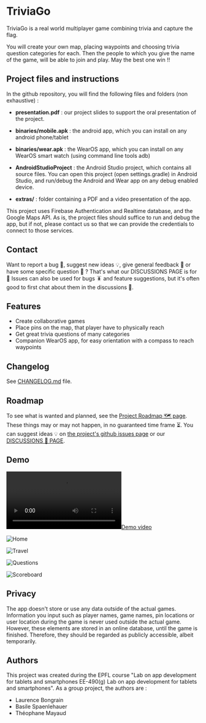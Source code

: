 # TriviaGo

TriviaGo is a real world multiplayer game combining trivia and capture the flag.

You will create your own map, placing waypoints and choosing trivia question categories for each. Then the people to which you give the name of the game, will be able to join and play. May the best one win !!

## Project files and instructions

In the github repository, you will find the following files and folders (non exhaustive) :

- **presentation.pdf** : our project slides to support the oral presentation of the project.

- **binaries/mobile.apk** : the android app, which you can install on any android phone/tablet

- **binaries/wear.apk** : the WearOS app, which you can install on any WearOS smart watch (using command line tools adb)

- **AndroidStudioProject** : the Android Studio project, which contains all source files. You can open this project (open settings.gradle) in Android Studio, and run/debug the Android and Wear app on any debug enabled device. 

- **extras/** : folder containing a PDF and a video presentation of the app.

This project uses Firebase Authentication and Realtime database, and the Google Maps API. As is, the project files should suffice to run and debug the app, but if not, please contact us so that we can provide the credentials to connect to those services.

## Contact

Want to report a bug 🐞, suggest new ideas 💡, give general feedback 🧐 or have some specific question 🙋 ? That's what our DISCUSSIONS PAGE is for 🚀 Issues can also be used for bugs 🪳 and feature suggestions, but it's often good to first chat about them in the discussions 💬.

## Features

- Create collaborative games
- Place pins on the map, that player have to physically reach
- Get great trivia questions of many categories
- Companion WearOS app, for easy orientation with a compass to reach waypoints


## Changelog

See [CHANGELOG.md](CHANGELOG.md) file.


## Roadmap

To see what is wanted and planned, see the [Project Roadmap 🗺 page](https://github.com/theophanemayaud/TriviaGo/projects/1). These things may or may not happen, in no guaranteed time frame ⏳. You can suggest ideas 💡 on [the project's github issues page](https://github.com/theophanemayaud/TriviaGo/issues) or our [DISCUSSIONS 💬 PAGE](https://github.com/theophanemayaud/TriviaGo/discussions).

## Demo

[![Demo video](extras/Demo.mp4 "Demo video")](https://theophanemayaud.github.io/TriviaGo/extras/Demo.mp4)

![Home](extras/1-home.png "Home")

![Travel](extras/2-travel.png "Travel")

![Questions](extras/3-questions.png "Questions")

![Scoreboard](extras/4-scoreboard.png "Scoreboard")


## Privacy

The app doesn't store or use any data outside of the actual games. Information you input such as player names, game names, pin locations or user location during the game is never used outside the actual game. However, these elements are stored in an online database, until the game is finished. Therefore, they should be regarded as publicly accessible, albeit temporarily.

## Authors

This project was created during the EPFL course "Lab on app development for tablets and smartphones EE-490(g) Lab on app development for tablets and smartphones". As a group project, the authors are :

- Laurence Bongrain
- Basile Spaenlehauer
- Théophane Mayaud

